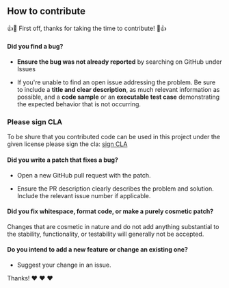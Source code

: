 ## How to contribute

:+1::tada: First off, thanks for taking the time to contribute! :tada::+1:

#### **Did you find a bug?**

* **Ensure the bug was not already reported** by searching on GitHub under Issues

* If you're unable to find an open issue addressing the problem. Be sure to include a **title and clear description**, as much relevant information as possible, and a **code sample** or an **executable test case** demonstrating the expected behavior that is not occurring.

### Please sign CLA

To be shure that you contributed code can be used in this project under the given license please sign the cla:
[sign CLA](https://cla-assistant.io/q-masters/vsqlik)

#### **Did you write a patch that fixes a bug?**

* Open a new GitHub pull request with the patch.

* Ensure the PR description clearly describes the problem and solution. Include the relevant issue number if applicable.

#### **Did you fix whitespace, format code, or make a purely cosmetic patch?**

Changes that are cosmetic in nature and do not add anything substantial to the stability, functionality, or testability will generally not be accepted.

#### **Do you intend to add a new feature or change an existing one?**

* Suggest your change in an issue.

Thanks! :heart: :heart: :heart:
